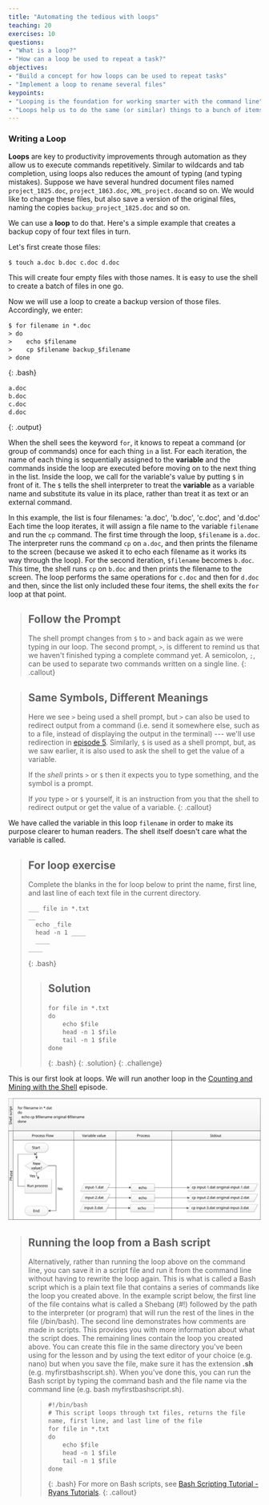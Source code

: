 ```yaml
---
title: "Automating the tedious with loops"
teaching: 20
exercises: 10
questions:
- "What is a loop?"
- "How can a loop be used to repeat a task?"
objectives:
- "Build a concept for how loops can be used to repeat tasks"
- "Implement a loop to rename several files"
keypoints:
- "Looping is the foundation for working smarter with the command line"
- "Loops help us to do the same (or similar) things to a bunch of items"
---
```

### Writing a Loop

**Loops** are key to productivity improvements through automation as they allow us to execute
commands repetitively. Similar to wildcards and tab completion, using loops also reduces the
amount of typing (and typing mistakes).
Suppose we have several hundred document files named `project_1825.doc`, `project_1863.doc`, `XML_project.doc`and so on.
We would like to change these files, but also save a version of the original files, naming the copies
`backup_project_1825.doc` and so on.

We can use a **loop** to do that.
Here's a simple example that creates a backup copy of four text files in turn.

Let's first create those files:

~~~
$ touch a.doc b.doc c.doc d.doc
~~~
This will create four empty files with those names. It is easy to use the shell to create a batch of files in one go.

Now we will use a loop to create a backup version of those files. Accordingly, we enter:

~~~
$ for filename in *.doc
> do
>    echo $filename
>    cp $filename backup_$filename
> done
~~~
{: .bash}

~~~
a.doc
b.doc
c.doc
d.doc
~~~
{: .output}

When the shell sees the keyword `for`,
it knows to repeat a command (or group of commands) once for each thing `in` a list.
For each iteration,
the name of each thing is sequentially assigned to
the **variable** and the commands inside the loop are executed before moving on to
the next thing in the list.
Inside the loop,
we call for the variable's value by putting `$` in front of it.
The `$` tells the shell interpreter to treat
the **variable** as a variable name and substitute its value in its place,
rather than treat it as text or an external command.

In this example, the list is four filenames: 'a.doc', 'b.doc', 'c.doc', and 'd.doc'
Each time the loop iterates, it will assign a file name to the variable `filename`
and run the `cp` command.
The first time through the loop,
`$filename` is `a.doc`.
The interpreter runs the command `cp` on `a.doc`,
and then prints the filename to the screen (because we asked it to echo each filename as it works its way through the loop).
For the second iteration, `$filename` becomes
`b.doc`. This time, the shell runs `cp` on `b.doc`
and then prints the filename to the screen. The loop performs the same operations for `c.doc` and then for `d.doc` and then, since
the list only included these four items, the shell exits the `for` loop at that point.

> ## Follow the Prompt
>
> The shell prompt changes from `$` to `>` and back again as we were
> typing in our loop. The second prompt, `>`, is different to remind
> us that we haven't finished typing a complete command yet. A semicolon, `;`,
> can be used to separate two commands written on a single line.
{: .callout}

> ## Same Symbols, Different Meanings
>
> Here we see `>` being used a shell prompt, but `>` can also be
> used to redirect output from a command (i.e. send it somewhere else, such as to a file, instead of displaying the output in the terminal) ---
> we'll use redirection in [episode 5]({{page.root}}/05-counting-mining).
> Similarly, `$` is used as a shell prompt, but, as we saw earlier,
> it is also used to ask the shell to get the value of a variable.
>
> If the *shell* prints `>` or `$` then it expects you to type something,
> and the symbol is a prompt.
>
> If *you* type `>` or `$` yourself, it is an instruction from you that
> the shell to redirect output or get the value of a variable.
{: .callout}

We have called the variable in this loop `filename`
in order to make its purpose clearer to human readers.
The shell itself doesn't care what the variable is called.

> ## For loop exercise
> Complete the blanks in the for loop below to print the name, first line, and last line
> of each text file in the current directory.
>
> ```
> ___ file in *.txt
> __
> 	echo _file
> 	head -n 1 ____
> 	____
> ____
> ```
> {: .bash}
>
> > ## Solution
> > ```
> > for file in *.txt
> > do
> > 	echo $file
> > 	head -n 1 $file
> > 	tail -n 1 $file
> > done
> > ```
> > {: .bash}
> {: .solution}
{: .challenge}

This is our first look at loops. We will run another loop in the
[Counting and Mining with the Shell]({{page.root}}/05-counting-mining) episode.

![For Loop in Action](../fig/shell_script_for_loop_flow_chart.svg)

> ## Running the loop from a Bash script
>
> Alternatively, rather than running the loop above on the command line, you can 
> save it in a script file and run it from the command line without having to rewrite
> the loop again. This is what is called a Bash script which is a plain text file that 
> contains a series of commands like the loop you created above. In the example script below, 
> the first line of the file contains what is called a Shebang (#!) followed by the path to the interpreter 
> (or program) that will run the rest of the lines in the file (/bin/bash). The second line demonstrates how 
> comments are made in scripts. This provides you with more information about what the script does. 
> The remaining lines contain the loop you created above. You can create this file in the same directory 
> you've been using for the lesson and by using the text editor of your choice (e.g. nano) but when you save the 
> file, make sure it has the extension **.sh** (e.g. myfirstbashscript.sh). When you've done this, you can run the
> Bash script by typing the command bash and the file name via the command line (e.g. bash myfirstbashscript.sh). 
> > ```
> > #!/bin/bash
> > # This script loops through txt files, returns the file name, first line, and last line of the file
> > for file in *.txt
> > do
> > 	echo $file
> > 	head -n 1 $file
> > 	tail -n 1 $file
> > done
> > ```
> > {: .bash}
> For more on Bash scripts, see [Bash Scripting Tutorial - Ryans Tutorials](https://ryanstutorials.net/bash-scripting-tutorial/).
{: .callout}
